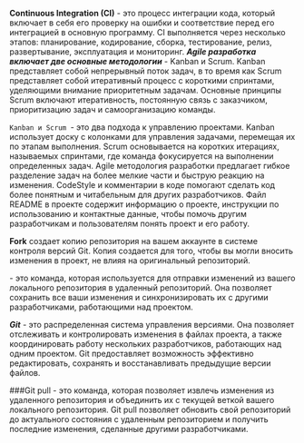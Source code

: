 **Continuous Integration (CI)** - это процесс интеграции кода, который включает в себя его проверку на ошибки и соответствие перед его интеграцией в основную программу. CI выполняется через несколько этапов: планирование, кодирование, сборка, тестирование, релиз, развертывание, эксплуатация и мониторинг. 
***Agile разработка включает две основные методологии*** - Kanban и Scrum. Kanban представляет собой непрерывный поток задач, в то время как Scrum представляет собой итеративный процесс с короткими спринтами, уделяющими внимание приоритетным задачам. Основные принципы Scrum включают итеративность, постоянную связь с заказчиком, приоритизацию задач и самоорганизацию команды.

`Kanban и Scrum `- это два подхода к управлению проектами. Kanban использует доску с колонками для управления задачами, перемещая их по этапам выполнения. Scrum основывается на коротких итерациях, называемых спринтами, где команда фокусируется на выполнении определенных задач. Agile методология разработки предлагает гибкое разделение задач на более мелкие части и быструю реакцию на изменения. CodeStyle и комментарии в коде помогают сделать код более понятным и читабельным для других разработчиков. Файл README в проекте содержит информацию о проекте, инструкции по использованию и контактные данные, чтобы помочь другим разработчикам и пользователям понять проект и его работу.

**Fork** создает копию репозитория на вашем аккаунте в системе контроля версий Git. Копия создается для того, чтобы вы могли вносить изменения в проект, не влияя на оригинальный репозиторий.

<Git push> - это команда, которая используется для отправки изменений из вашего локального репозитория в удаленный репозиторий. Она позволяет сохранить все ваши изменения и синхронизировать их с другими разработчиками, работающими над проектом.

***Git*** - это распределенная система управления версиями. Она позволяет отслеживать и контролировать изменения в файлах проекта, а также координировать работу нескольких разработчиков, работающих над одним проектом. Git предоставляет возможность эффективно редактировать, сохранять и восстанавливать предыдущие версии файлов.

###Git pull - это команда, которая позволяет извлечь изменения из удаленного репозитория и объединить их с текущей веткой вашего локального репозитория. Git pull позволяет обновить свой репозиторий до актуального состояния с удаленным репозиторием и получить последние изменения, сделанные другими разработчиками.
